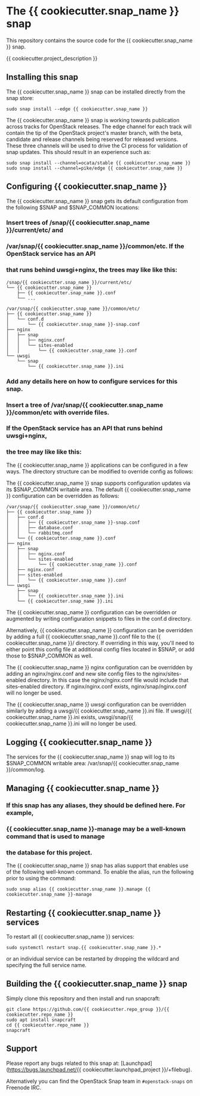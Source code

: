 # The {{ cookiecutter.snap_name }} snap

This repository contains the source code for the {{ cookiecutter.snap_name }} snap.

{{ cookiecutter.project_description }}

## Installing this snap

The {{ cookiecutter.snap_name }} snap can be installed directly from the snap store:

    sudo snap install --edge {{ cookiecutter.snap_name }}

The {{ cookiecutter.snap_name }} snap is working towards publication across tracks for
OpenStack releases. The edge channel for each track will contain the tip
of the OpenStack project's master branch, with the beta, candidate and
release channels being reserved for released versions. These three channels
will be used to drive the CI process for validation of snap updates. This
should result in an experience such as:

    sudo snap install --channel=ocata/stable {{ cookiecutter.snap_name }}
    sudo snap install --channel=pike/edge {{ cookiecutter.snap_name }}

## Configuring {{ cookiecutter.snap_name }}

The {{ cookiecutter.snap_name }} snap gets its default configuration from the following $SNAP
and $SNAP_COMMON locations:

### Insert trees of /snap/{{ cookiecutter.snap_name }}/current/etc/ and
### /var/snap/{{ cookiecutter.snap_name }}/common/etc. If the OpenStack service has an API
### that runs behind uwsgi+nginx, the trees may like like this:

    /snap/{{ cookiecutter.snap_name }}/current/etc/
    └── {{ cookiecutter.snap_name }}
        ├── {{ cookiecutter.snap_name }}.conf
        └── ...

    /var/snap/{{ cookiecutter.snap_name }}/common/etc/
    ├── {{ cookiecutter.snap_name }}
    │   └── conf.d
    │       └── {{ cookiecutter.snap_name }}-snap.conf
    ├── nginx
    │   ├── snap
    │   │   ├── nginx.conf
    │   │   └── sites-enabled
    │   │       └── {{ cookiecutter.snap_name }}.conf
    └── uwsgi
        └── snap
            └── {{ cookiecutter.snap_name }}.ini

### Add any details here on how to configure services for this snap.
### Insert a tree of /var/snap/{{ cookiecutter.snap_name }}/common/etc with override files.
### If the OpenStack service has an API that runs behind uwsgi+nginx,
### the tree may like like this:

The {{ cookiecutter.snap_name }} applications can be configured in a few ways. The directory
structure can be modified to override config as follows:

The {{ cookiecutter.snap_name }} snap supports configuration updates via its $SNAP_COMMON writable
area. The default {{ cookiecutter.snap_name }} configuration can be overridden as follows:

    /var/snap/{{ cookiecutter.snap_name }}/common/etc/
    ├── {{ cookiecutter.snap_name }}
    │   ├── conf.d
    │   │   ├── {{ cookiecutter.snap_name }}-snap.conf
    │   │   ├── database.conf
    │   │   └── rabbitmq.conf
    │   └── {{ cookiecutter.snap_name }}.conf
    ├── nginx
    │   ├── snap
    │   │   ├── nginx.conf
    │   │   └── sites-enabled
    │   │       └── {{ cookiecutter.snap_name }}.conf
    │   ├── nginx.conf
    │   ├── sites-enabled
    │   │   └── {{ cookiecutter.snap_name }}.conf
    └── uwsgi
        ├── snap
        │   └── {{ cookiecutter.snap_name }}.ini
        └── {{ cookiecutter.snap_name }}.ini

The {{ cookiecutter.snap_name }} configuration can be overridden or augmented by writing
configuration snippets to files in the conf.d directory.

Alternatively, {{ cookiecutter.snap_name }} configuration can be overridden by adding a full
{{ cookiecutter.snap_name }}.conf file to the {{ cookiecutter.snap_name }}/ directory. If overriding in this way, you'll
need to either point this config file at additional config files located in $SNAP,
or add those to $SNAP_COMMON as well.

The {{ cookiecutter.snap_name }} nginx configuration can be overridden by adding an nginx/nginx.conf
and new site config files to the nginx/sites-enabled directory. In this case the
nginx/nginx.conf file would include that sites-enabled directory. If
nginx/nginx.conf exists, nginx/snap/nginx.conf will no longer be used.

The {{ cookiecutter.snap_name }} uwsgi configuration can be overridden similarly by adding a
uwsgi/{{ cookiecutter.snap_name }}.ini file. If uwsgi/{{ cookiecutter.snap_name }}.ini exists, uwsgi/snap/{{ cookiecutter.snap_name }}.ini
will no longer be used.

## Logging {{ cookiecutter.snap_name }}

The services for the {{ cookiecutter.snap_name }} snap will log to its $SNAP_COMMON writable area:
/var/snap/{{ cookiecutter.snap_name }}/common/log.

## Managing {{ cookiecutter.snap_name }}

### If this snap has any aliases, they should be defined here. For example,
### {{ cookiecutter.snap_name }}-manage may be a well-known command that is used to manage
### the database for this project.
The {{ cookiecutter.snap_name }} snap has alias support that enables use of the following
well-known command. To enable the alias, run the following prior to
using the command:

    sudo snap alias {{ cookiecutter.snap_name }}.manage {{ cookiecutter.snap_name }}-manage

## Restarting {{ cookiecutter.snap_name }} services

To restart all {{ cookiecutter.snap_name }} services:

    sudo systemctl restart snap.{{ cookiecutter.snap_name }}.*

or an individual service can be restarted by dropping the wildcard and
specifying the full service name.

## Building the {{ cookiecutter.snap_name }} snap

Simply clone this repository and then install and run snapcraft:

    git clone https://github.com/{{ cookiecutter.repo_group }}/{{ cookiecutter.repo_name }}
    sudo apt install snapcraft
    cd {{ cookiecutter.repo_name }}
    snapcraft

## Support

Please report any bugs related to this snap at:
[Launchpad](https://bugs.launchpad.net/{{ cookiecutter.launchpad_project }}/+filebug).

Alternatively you can find the OpenStack Snap team in `#openstack-snaps` on
Freenode IRC.
